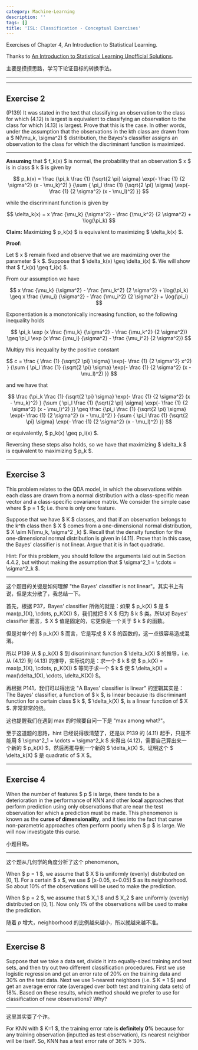 ```yaml
---
category: Machine-Learning
description: ''
tags: []
title: 'ISL: Classification - Conceptual Exercises'
---
```


Exercises of Chapter 4, An Introduction to Statistical Learning.

Thanks to [An Introduction to Statistical Learning Unofficial Solutions](http://blog.princehonest.com/stat-learning).

主要是摸摸思路，学习下论证目标的转换手法。

-----
-----

## Exercise 2 

(P139) It was stated in the text that classifying an observation to the class for which (4.12) is largest is equivalent to classifying an observation to the class for which (4.13) is largest. Prove that this is the case. In other words, under the assumption that the observations in the kth class are drawn from a $ N(\mu_k, \sigma^2) $ distribution, the Bayes's classifier assigns an observation to the class for which the discriminant function is maximized. 

-----

**Assuming** that $ f_k(x) $ is normal, the probability that an observation $ x $ is in class $ k $ is given by 

$$
	p_k(x) = \frac {\pi_k \frac {1} {\sqrt{2 \pi} \sigma} \exp(- \frac {1} {2 \sigma^2} (x - \mu_k)^2) } {\sum { \pi_l \frac {1} {\sqrt{2 \pi} \sigma} \exp(- \frac {1} {2 \sigma^2} (x - \mu_l)^2) }} 
$$

while the discriminant function is given by 

$$
	\delta_k(x) = x \frac {\mu_k} {\sigma^2} - \frac {\mu_k^2} {2 \sigma^2} + \log(\pi_k) 
$$

**Claim:** Maximizing $ p_k(x) $ is equivalent to maximizing $ \delta_k(x) $.

**Proof:**

Let $ x $ remain fixed and observe that we are maximizing over the parameter $ k $. Suppose that $ \delta_k(x) \geq \delta_i(x) $. We will show that $ f_k(x) \geq f_i(x) $.

From our assumption we have 

$$
	x \frac {\mu_k} {\sigma^2} - \frac {\mu_k^2} {2 \sigma^2} + \log(\pi_k) \geq x \frac {\mu_i} {\sigma^2} - \frac {\mu_i^2} {2 \sigma^2} + \log(\pi_i)
$$

Exponentiation is a monotonically increasing function, so the following inequality holds 

$$
	\pi_k \exp (x \frac {\mu_k} {\sigma^2} - \frac {\mu_k^2} {2 \sigma^2}) \geq \pi_i \exp (x \frac {\mu_i} {\sigma^2} - \frac {\mu_i^2} {2 \sigma^2})
$$

Multipy this inequality by the positive constant 

$$
	c = \frac { \frac {1} {\sqrt{2 \pi} \sigma} \exp(- \frac {1} {2 \sigma^2} x^2) } {\sum { \pi_l \frac {1} {\sqrt{2 \pi} \sigma} \exp(- \frac {1} {2 \sigma^2} (x - \mu_l)^2) }} 
$$

and we have that 

$$
	\frac {\pi_k \frac {1} {\sqrt{2 \pi} \sigma} \exp(- \frac {1} {2 \sigma^2} (x - \mu_k)^2) } {\sum { \pi_l \frac {1} {\sqrt{2 \pi} \sigma} \exp(- \frac {1} {2 \sigma^2} (x - \mu_l)^2) }} \geq \frac {\pi_i \frac {1} {\sqrt{2 \pi} \sigma} \exp(- \frac {1} {2 \sigma^2} (x - \mu_i)^2) } {\sum { \pi_l \frac {1} {\sqrt{2 \pi} \sigma} \exp(- \frac {1} {2 \sigma^2} (x - \mu_l)^2) }} 
$$

or equivalently, $ p_k(x) \geq p_i(x) $. 

Reversing these steps also holds, so we have that maximizing $ \delta_k $ is equivalent to maximizing $ p_k $.

-----

## Exercise 3 

This problem relates to the QDA model, in which the observations within each class are drawn from a normal distribution with a class-specific mean vector and a class-specific covariance matrix. We consider the simple case where $ p = 1 $; i.e. there is only one feature.

Suppose that we have $ K $ classes, and that if an observation belongs to the k^th class then $ X $ comes from a one-dimensional normal distribution, $ X \sim N(\mu_k, \sigma^2 _k) $. Recall that the density function for the one-dimensional normal distribution is given in (4.11). Prove that in this case, the Bayes’ classifier is not linear. Argue that it is in fact quadratic. 

Hint: For this problem, you should follow the arguments laid out in Section 4.4.2, but without making the assumption that $ \sigma^2_1 = \cdots = \sigma^2_k $.

-----

这个题目的关键是如何理解 "the Bayes' classifier is not linear"。其实书上有说，但是太分散了，我总结一下。

首先，根据 P37，Bayes' classifier 所做的就是：如果 $ p_k(X) $ 是 $ max(p_1(X), \cdots, p_K(X)) $，我们就把 $ X $ 归为 $ k $ 类。所以对 Bayes' classifier 而言，$ X $ 值是固定的，它更像是一个关于 $ k $ 的函数。 

但是对单个的 $ p_k(X) $ 而言，它是写成 $ X $ 的函数的，这一点很容易造成混淆。

所以 P139 从 $ p_k(X) $ 到 discriminant function $ \delta_k(X) $ 的推导，i.e. 从 (4.12) 到 (4.13) 的推导，实际说的是：求一个 $ k $ 使 $ p_k(X) = max(p_1(X), \cdots, p_K(X)) $ 等同于求一个 $ k $ 使 $ \delta_k(X) = max(\delta_1(X), \cdots, \delta_K(X)) $。

再根据 P141，我们可以得出说 "A Bayes' classifier is linear" 的逻辑其实是：The Bayes' classifier, a function of $ k $, is linear because its discriminant function for a certain class $ k $, $ \delta_k(X) $, is a linear function of $ X $. 非常非常的绕。

这也提醒我们在遇到 max 的时候要自问一下是 "max among what?"。

至于这道题的思路，hint 已经说得很清楚了，还是以 P139 的 (4.11) 起手，只是不能用 $ \sigma^2_1 = \cdots = \sigma^2_k $ 来得出 (4.12)，需要自己算出来一个新的 $ p_k(X) $，然后再推导到一个新的 $ \delta_k(X) $，证明这个 $ \delta_k(X) $ 是 quadratic of $ X $。

-----

## Exercise 4 

When the number of features $ p $ is large, there tends to be a deterioration in the performance of KNN and other **local** approaches that perform prediction using only observations that are near the test observation for which a prediction must be made. This phenomenon is known as the **curse of dimensionality**, and it ties into the fact that curse non-parametric approaches often perform poorly when $ p $ is large. We will now investigate this curse.

小题目略。

-----

这个题从几何学的角度分析了这个 phenomenon。

When $ p = 1 $, we assume that $ X $ is uniformly (evenly) distributed on [0, 1]. For a certain $ x $, we use $ [x-0.05, x+0.05] $ as its neighborhood. So about 10% of the observations will be used to make the prediction.

When $ p = 2 $, we assume that $ X_1 $ and $ X_2 $ are uniformly (evenly) distributed on [0, 1]. Now only 1% of the observations will be used to make the prediction.

随着 $p$ 增大，neighborhood 的比例越来越小，所以就越来越不准。

-----

## Exercise 8

Suppose that we take a data set, divide it into equally-sized training and test sets, and then try out two different classification procedures. First we use logistic regression and get an error rate of 20% on the training data and 30% on the test data. Next we use 1-nearest neighbors (i.e. $ K = 1 $) and get an average error rate (averaged over both test and training data sets) of 18%. Based on these results, which method should we prefer to use for classification of new observations? Why?

-----

这里其实耍了个诈。

For KNN with $ K=1 $, the training error rate is **definitely 0%** because for any training observation (inputted as test observation), its nearest neighbor will be itself. So, KNN has a test error rate of 36% > 30%.